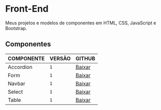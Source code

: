 # Front-End
Meus projetos e modelos de componentes em HTML, CSS, JavaScript e Bootstrap.

## Componentes

COMPONENTE | VERSÃO | GITHUB
------------- | ------------- | -------------
Accordion | `1` | [Baixar](https://github.com/araquelos/araquelos.github.io/tree/master/accordion-1)
Form | `1` | [Baixar](https://github.com/araquelos/araquelos.github.io/tree/master/form-1)
Navbar | `1` | [Baixar](https://github.com/araquelos/araquelos.github.io/tree/master/navbar-1)
Select | `1` | [Baixar](https://github.com/araquelos/araquelos.github.io/tree/master/select-1)
Table | `1` | [Baixar](https://github.com/araquelos/araquelos.github.io/tree/master/table-1)